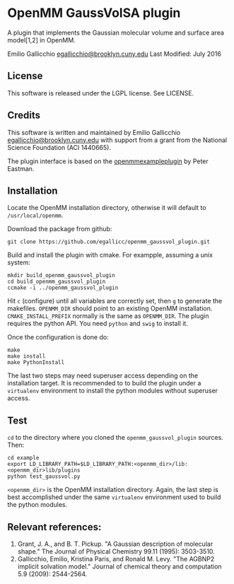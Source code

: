 # OpenMM GaussVolSA plugin

A plugin that implements the Gaussian molecular volume and surface area model[1,2] in OpenMM.

Emilio Gallicchio <egallicchio@brooklyn.cuny.edu>
Last Modified: July 2016


## License

This software is released under the LGPL license. See LICENSE.

## Credits

This software is written and maintained by Emilio Gallicchio <egallicchio@brooklyn.cuny.edu> with support from a grant from the National Science Foundation (ACI 1440665).

The plugin interface is based on the [openmmexampleplugin](https://github.com/peastman/openmmexampleplugin) by Peter Eastman.

## Installation

Locate the OpenMM installation directory, otherwise it will default to `/usr/local/openmm`.

Download the package from github:

```
git clone https://github.com/egallicc/openmm_gaussvol_plugin.git
```

Build and install the plugin with cmake. For exampple, assuming a unix system:
```
mkdir build_openmm_gaussvol_plugin
cd build_openmm_gaussvol_plugin
ccmake -i ../openmm_gaussvol_plugin
```

Hit `c` (configure) until all variables are correctly set, then `g` to generate the makefiles. `OPENMM_DIR` should point to an existing OpenMM installation. `CMAKE_INSTALL_PREFIX` normally is the same as `OPENMM_DIR`. The plugin requires the python API. You need `python` and `swig` to install it.

Once the configuration is done do:

```
make
make install
make PythonInstall
```

The last two steps may need superuser access depending on the installation target. It is recommended to to build the plugin under a `virtualenv` environment to install the python modules without superuser access.

## Test

`cd` to the directory where you cloned the `openmm_gaussvol_plugin` sources. Then:

```
cd example
export LD_LIBRARY_PATH=$LD_LIBRARY_PATH:<openmm_dir>/lib:<openmm_dir>lib/plugins
python test_gaussvol.py
```

`<openmm_dir>` is the OpenMM installation directory. Again, the last step is best accomplished under the same `virtualenv` environment used to build the python modules.

## Relevant references:

1. Grant, J. A., and B. T. Pickup. "A Gaussian description of molecular shape." The Journal of Physical Chemistry 99.11 (1995): 3503-3510.
2. Gallicchio, Emilio, Kristina Paris, and Ronald M. Levy. "The AGBNP2 implicit solvation model." Journal of chemical theory and computation 5.9 (2009): 2544-2564.

